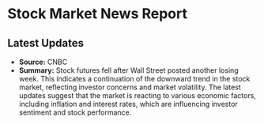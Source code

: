 # Stock Market News Report

## Latest Updates

- **Source:** CNBC
- **Summary:** Stock futures fell after Wall Street posted another losing week. This indicates a continuation of the downward trend in the stock market, reflecting investor concerns and market volatility. The latest updates suggest that the market is reacting to various economic factors, including inflation and interest rates, which are influencing investor sentiment and stock performance.
